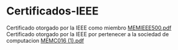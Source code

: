 # Certificados-IEEE
Certificado otorgado por la IEEE como miembro
[MEMIEEE500.pdf](https://github.com/Ivan-Herrera-Garcia/Certificados/files/9758763/MEMIEEE500.pdf)
Certificado otorgado por la IEEE por pertenecer a la sociedad de computacion
[MEMC016 (1).pdf](https://github.com/Ivan-Herrera-Garcia/Certificados/files/9758765/MEMC016.1.pdf)

